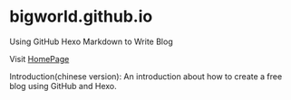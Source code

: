 # bigworld.github.io

Using GitHub Hexo Markdown to Write Blog

Visit [HomePage][id]

Introduction(chinese version): An introduction about how to create a free blog using GitHub and Hexo.

[id]:http://bigworld.github.io/ "bigworld.github.io"

